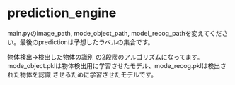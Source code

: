 # prediction_engine

main.pyのimage_path, mode_object_path, model_recog_pathを変えてください。最後のpredictionは予想したラベルの集合です。

物体検出→検出した物体の識別 の2段階のアルゴリズムになってます。mode_object.pklは物体検出用に学習させたモデル、mode_recog.pklは検出された物体を認識
させるために学習させたモデルです。
